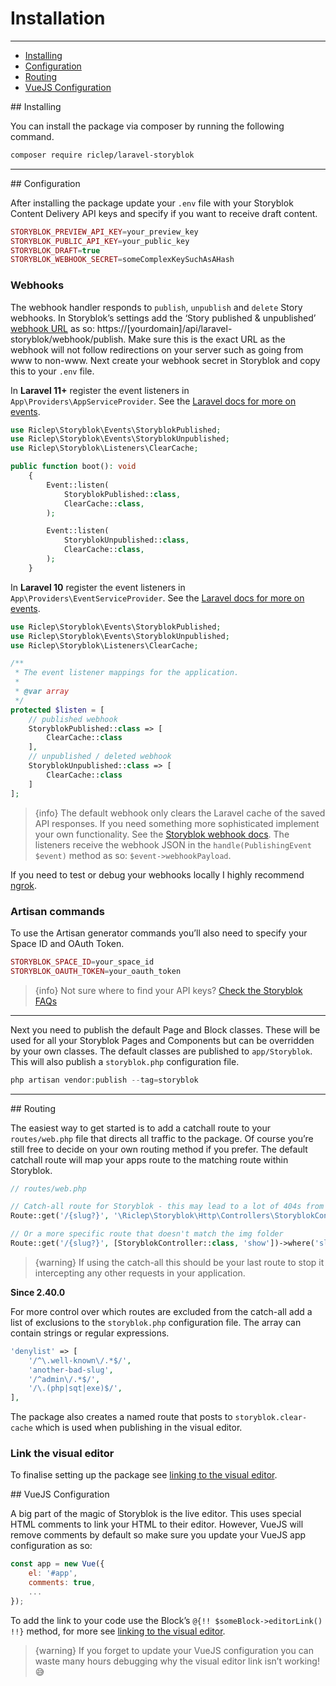 # Installation

---

- [Installing](#installing)
- [Configuration](#configuration)
- [Routing](#routing)
- [VueJS Configuration](#vue-js)

<a name="installing">
## Installing
</a>

You can install the package via composer by running the following command.

```bash
composer require riclep/laravel-storyblok
```

---

<a name="configuration">
## Configuration
</a>

After installing the package update your `.env` file with your Storyblok Content Delivery API keys and specify if you want to receive draft content.

```php
STORYBLOK_PREVIEW_API_KEY=your_preview_key
STORYBLOK_PUBLIC_API_KEY=your_public_key
STORYBLOK_DRAFT=true
STORYBLOK_WEBHOOK_SECRET=someComplexKeySuchAsAHash
```

### Webhooks

The webhook handler responds to `publish`, `unpublish` and `delete` Story webhooks. In Storyblok’s settings add the ‘Story published & unpublished’ [webhook URL](https://www.storyblok.com/docs/guide/in-depth/webhooks) as so: https://[yourdomain]/api/laravel-storyblok/webhook/publish. Make sure this is the exact URL as the webhook will not follow redirections on your server such as going from www to non-www. Next create your webhook secret in Storyblok and copy this to your `.env` file.


In **Laravel 11+** register the event listeners in `App\Providers\AppServiceProvider`. See the [Laravel docs for more on events](https://laravel.com/docs/12.x/events#registering-events-and-listeners).

```php
use Riclep\Storyblok\Events\StoryblokPublished;
use Riclep\Storyblok\Events\StoryblokUnpublished;
use Riclep\Storyblok\Listeners\ClearCache;

public function boot(): void
    {
        Event::listen(
            StoryblokPublished::class,
            ClearCache::class,
        );

        Event::listen(
            StoryblokUnpublished::class,
            ClearCache::class,
        );
    }
```

In **Laravel 10** register the event listeners in `App\Providers\EventServiceProvider`. See the [Laravel docs for more on events](https://laravel.com/docs/10.x/events#registering-events-and-listeners).

```php
use Riclep\Storyblok\Events\StoryblokPublished;
use Riclep\Storyblok\Events\StoryblokUnpublished;
use Riclep\Storyblok\Listeners\ClearCache;

/**
 * The event listener mappings for the application.
 *
 * @var array
 */
protected $listen = [
    // published webhook
    StoryblokPublished::class => [
		ClearCache::class
	],
	// unpublished / deleted webhook
	StoryblokUnpublished::class => [
		ClearCache::class
	]
];
```

> {info} The default webhook only clears the Laravel cache of the saved API responses. If you need something more sophisticated implement your own functionality. See the [Storyblok webhook docs](https://www.storyblok.com/docs/Guides/using-storyblok-webhooks). The listeners receive the webhook JSON in the `handle(PublishingEvent $event)` method as so: `$event->webhookPayload`.

If you need to test or debug your webhooks locally I highly recommend [ngrok](https://ngrok.com/).

### Artisan commands

To use the Artisan generator commands you’ll also need to specify your Space ID and OAuth Token.

```php
STORYBLOK_SPACE_ID=your_space_id
STORYBLOK_OAUTH_TOKEN=your_oauth_token
```


> {info} Not sure where to find your API keys? [Check the Storyblok FAQs](https://www.storyblok.com/faq/where-to-find-my-content-delivery-api-key)

---

Next you need to publish the default Page and Block classes. These will be used for all your Storyblok Pages and Components but can be overridden by your own classes. The default classes are published to `app/Storyblok`. This will also publish a `storyblok.php` configuration file.

```php
php artisan vendor:publish --tag=storyblok
```

---

<a name="routing">
## Routing
</a>

The easiest way to get started is to add a catchall route to your `routes/web.php` file that directs all traffic to the package. Of course you’re still free to decide on your own routing method if you prefer. The default catchall route will map your apps route to the matching route within Storyblok.

```php
// routes/web.php

// Catch-all route for Storyblok - this may lead to a lot of 404s from their API as it matches everything
Route::get('/{slug?}', '\Riclep\Storyblok\Http\Controllers\StoryblokController@show')->where('slug', '(.*)');

// Or a more specific route that doesn't match the img folder
Route::get('/{slug?}', [StoryblokController::class, 'show'])->where('slug', '^(?!img).*$');
```

> {warning} If using the catch-all this should be your last route to stop it intercepting any other requests in your application.

**Since 2.40.0**

For more control over which routes are excluded from the catch-all add a list of exclusions to the `storyblok.php` configuration file.
The array can contain strings or regular expressions.

```php
'denylist' => [
    '/^\.well-known\/.*$/',
    'another-bad-slug',
    '/^admin\/.*$/',
    '/\.(php|sqt|exe)$/',
],
```

The package also creates a named route that posts to `storyblok.clear-cache` which is used when publishing in the visual editor.

### Link the visual editor

To finalise setting up the package see [linking to the visual editor](/{{route}}/{{version}}/linking-the-visual-editor).

<a name="vue-js">
## VueJS Configuration
</a>

A big part of the magic of Storyblok is the live editor. This uses special HTML comments to link your HTML to their editor. However, VueJS will remove comments by default so make sure you update your VueJS app configuration as so:

```javascript
const app = new Vue({
	el: '#app',
	comments: true,
    ...
});
```

To add the link to your code use the Block’s `@{!! $someBlock->editorLink() !!}` method, for more see [linking to the visual editor](/{{route}}/{{version}}/linking-the-visual-editor).

> {warning} If you forget to update your VueJS configuration you can waste many hours debugging why the visual editor link isn’t working! 😅

